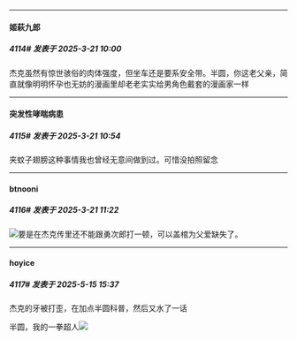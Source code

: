 ﻿
*****

####  姬萩九郎  
##### 4114#       发表于 2025-3-21 10:00

杰克虽然有惊世骇俗的肉体强度，但坐车还是要系安全带。半圆，你这老父亲，简直就像明明怀孕也无妨的漫画里却老老实实给男角色戴套的漫画家一样

*****

####  突发性哮喘病患  
##### 4115#       发表于 2025-3-21 10:54

夹蚊子翅膀这种事情我也曾经无意间做到过。可惜没拍照留念

*****

####  btnooni  
##### 4116#       发表于 2025-3-21 11:22

<img src="https://static.stage1st.com/image/smiley/face2017/053.png" referrerpolicy="no-referrer">要是在杰克传里还不能跟勇次郎打一顿，可以盖棺为父爱缺失了。

*****

####  hoyice  
##### 4117#       发表于 2025-5-15 15:37

杰克的牙被打歪，在加点半圆科普，然后又水了一话

半圆，我的一拳超人<img src="https://static.stage1st.com/image/smiley/face2017/240.png" referrerpolicy="no-referrer">

